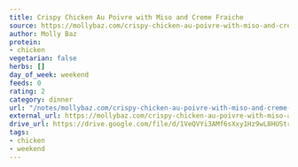 ```yaml
---
title: Crispy Chicken Au Poivre with Miso and Creme Fraiche
source: https://mollybaz.com/crispy-chicken-au-poivre-with-miso-and-creme-fraiche/
author: Molly Baz
protein:
- chicken
vegetarian: false
herbs: []
day_of_week: weekend
feeds: 0
rating: 2
category: dinner
url: "/notes/mollybaz.com/crispy-chicken-au-poivre-with-miso-and-creme-fraiche.html"
external_url: https://mollybaz.com/crispy-chicken-au-poivre-with-miso-and-creme-fraiche/
drive_url: https://drive.google.com/file/d/1VeQVYi3AMf6sXxy1Hz9wL8HUStrJ9r8i/view?usp=drive_link
tags:
- chicken
- weekend
---
```



